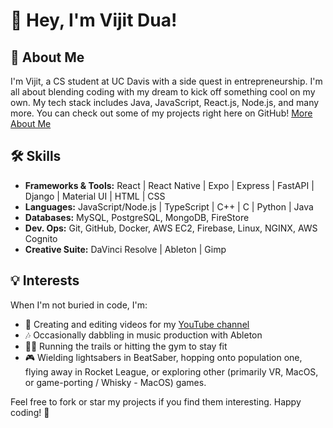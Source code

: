 # 👋 Hey, I'm Vijit Dua!

## 🚀 About Me

I'm Vijit, a CS student at UC Davis with a side quest in entrepreneurship. I'm all about blending coding with my dream to kick off something cool on my own. My tech stack includes Java, JavaScript, React.js, Node.js, and many more. You can check out some of my projects right here on GitHub! [More About Me](https://vijitdua.notion.site/d83e8847d6224f1bb47a67a5118336ae)

## 🛠️ Skills

- **Frameworks & Tools:** React | React Native | Expo | Express | FastAPI | Django | Material UI | HTML | CSS
- **Languages:** JavaScript/Node.js | TypeScript | C++ | C | Python | Java
- **Databases:** MySQL, PostgreSQL, MongoDB, FireStore
- **Dev. Ops:**  Git, GitHub, Docker, AWS EC2, Firebase, Linux, NGINX, AWS Cognito
- **Creative Suite:** DaVinci Resolve | Ableton | Gimp

## 💡 Interests

When I'm not buried in code, I'm:
- 🎥 Creating and editing videos for my [YouTube channel](https://youtube.com/@vijitdua)
- 🎶 Occasionally dabbling in music production with Ableton
- 🏃‍♂️ Running the trails or hitting the gym to stay fit
- 🎮 Wielding lightsabers in BeatSaber, hopping onto population one, flying away in Rocket League, or exploring other (primarily VR, MacOS, or game-porting / Whisky - MacOS) games.

Feel free to fork or star my projects if you find them interesting. Happy coding! 🌟
